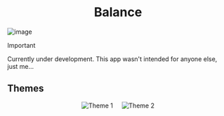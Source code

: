 <h1 align="center">Balance</h1>

![image](https://github.com/user-attachments/assets/a1cee972-2e3b-4cd2-88ce-6ca52a3731b6)

> [!IMPORTANT]  
> Currently under development. This app wasn't intended for anyone else, just me...

## Themes
<div style="display: flex; justify-content: center; gap: 20px;">
  <img src="https://github.com/user-attachments/assets/94978b2e-bf6f-4f17-a8f1-c74613a30aa5" alt="Theme 1" style="max-width: 300px; height: auto;">
  <img src="https://github.com/user-attachments/assets/2595399a-5229-41d4-bcfb-f034e1052037" alt="Theme 2" style="max-width: 300px; height: auto;">
</div>
